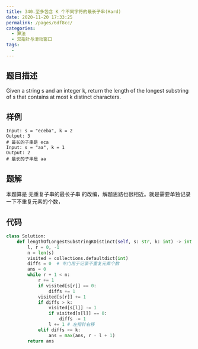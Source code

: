 ```yaml
---
title: 340.至多包含 K 个不同字符的最长子串(Hard)
date: 2020-11-20 17:33:25
permalink: /pages/6df8cc/
categories:
  - 算法
  - 双指针与滑动窗口
tags:
  - 
---
```


## 题目描述

Given a string s and an integer k, return the length of the longest substring of s that contains at most k distinct characters.

## 样例

```
Input: s = "eceba", k = 2
Output: 3
# 最长的子串是 eca
Input: s = "aa", k = 1
Output: 2
# 最长的子串是 aa
```

## 题解

本题算是 无重复子串的最长子串 的改编，解题思路也很相近。就是需要单独记录一下不重复元素的个数，

## 代码

```python
class Solution:
    def lengthOfLongestSubstringKDistinct(self, s: str, k: int) -> int:
        l, r = 0, -1 
        n = len(s)
        visited = collections.defaultdict(int)
        diffs = 0  # 专门用于记录不重复元素个数
        ans = 0
        while r + 1 < n:
            r += 1
            if visited[s[r]] == 0:
                diffs += 1
            visited[s[r]] += 1
            if diffs > k:
                visited[s[l]] -= 1
                if visited[s[l]] == 0:
                    diffs -= 1
                l += 1 # 左指针右移
            elif diffs <= k:
                ans = max(ans, r - l + 1)
        return ans 
```

